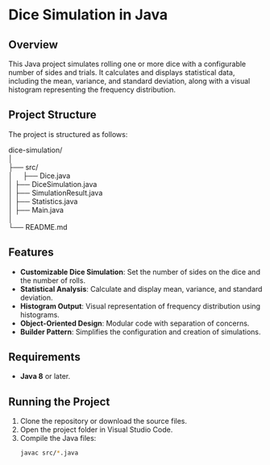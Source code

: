 # Dice Simulation in Java

## Overview
This Java project simulates rolling one or more dice with a configurable number of sides and trials. It calculates and displays statistical data, including the mean, variance, and standard deviation, along with a visual histogram representing the frequency distribution.

## Project Structure
The project is structured as follows:


dice-simulation/ <br>
│ <br>
├── src/ <br>
│‎ ‎ ‎ ‎ ‎ ├── Dice.java <br>
│     ├── DiceSimulation.java <br>
│     ├── SimulationResult.java <br>
│     ├── Statistics.java <br>
│     ├── Main.java <br>
│ <br>
└── README.md <br>
## Features
- **Customizable Dice Simulation**: Set the number of sides on the dice and the number of rolls.
- **Statistical Analysis**: Calculate and display mean, variance, and standard deviation.
- **Histogram Output**: Visual representation of frequency distribution using histograms.
- **Object-Oriented Design**: Modular code with separation of concerns.
- **Builder Pattern**: Simplifies the configuration and creation of simulations.

## Requirements
- **Java 8** or later.

## Running the Project
1. Clone the repository or download the source files.
2. Open the project folder in Visual Studio Code.
3. Compile the Java files:
   ```bash
   javac src/*.java
